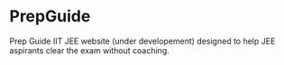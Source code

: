 # PrepGuide
Prep Guide IIT JEE website (under developement) designed to help JEE aspirants clear the exam without coaching.
